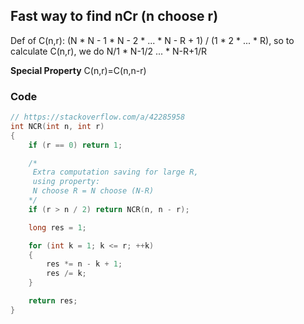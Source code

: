 ## Fast way to find nCr (n choose r)

Def of C(n,r): (N * N - 1 * N - 2 * ... * N - R + 1) / (1 * 2 * ... * R), so to calculate C(n,r), we do N/1 * N-1/2 ... *  N-R+1/R

**Special Property**
C(n,r)=C(n,n-r)

### Code

```c
// https://stackoverflow.com/a/42285958
int NCR(int n, int r)
{
    if (r == 0) return 1;

    /*
     Extra computation saving for large R,
     using property:
     N choose R = N choose (N-R)
    */
    if (r > n / 2) return NCR(n, n - r); 

    long res = 1; 

    for (int k = 1; k <= r; ++k)
    {
        res *= n - k + 1;
        res /= k;
    }

    return res;
}
```